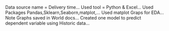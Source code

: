 Data source name = Delivery time...
Used tool = Python & Excel...
Used Packages Pandas,Sklearn,Seaborn,matplot,...
Used matplot Graps for EDA...
Note Graphs saved in World docs...
Created one model to predict dependent variable using Historic data...
